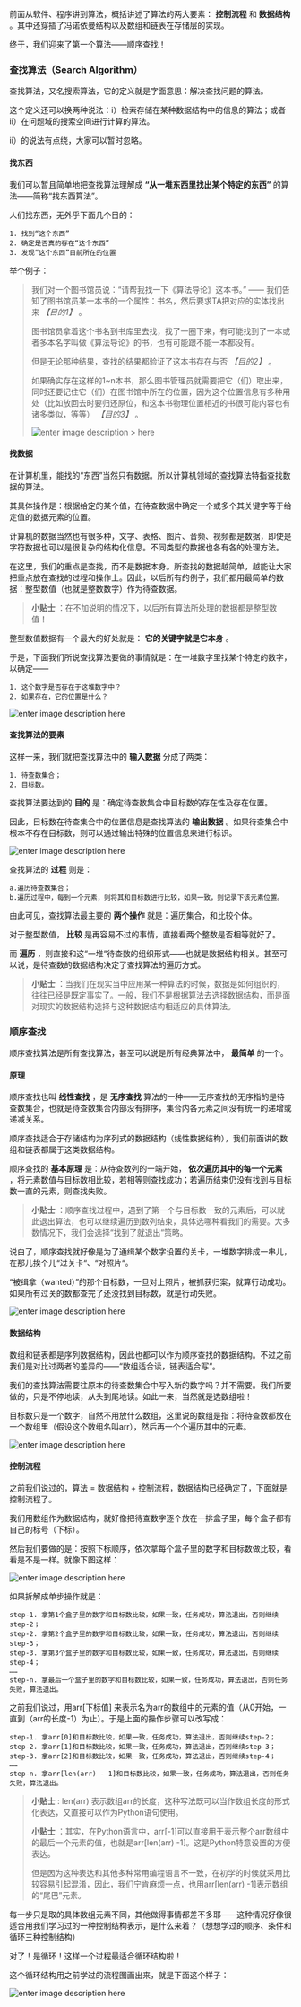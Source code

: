 前面从软件、程序讲到算法，概括讲述了算法的两大要素： **控制流程** 和 **数据结构** 。其中还穿插了冯诺依曼结构以及数组和链表在存储层的实现。

终于，我们迎来了第一个算法——顺序查找！

### 查找算法（Search Algorithm）

查找算法，又名搜索算法，它的定义就是字面意思：解决查找问题的算法。

这个定义还可以换两种说法：i）检索存储在某种数据结构中的信息的算法；或者 ii）在问题域的搜索空间进行计算的算法。

ii）的说法有点绕，大家可以暂时忽略。

#### 找东西

我们可以暂且简单地把查找算法理解成 **“从一堆东西里找出某个特定的东西”** 的算法——简称“找东西算法”。

人们找东西，无外乎下面几个目的：

    
    
    1. 找到“这个东西”
    2. 确定是否真的存在“这个东西”
    3. 发现“这个东西”目前所在的位置
    

举个例子：

> 我们对一个图书馆员说：“请帮我找一下《算法导论》这本书。” —— 我们告知了图书馆员某一本书的一个属性：书名，然后要求TA把对应的实体找出来
> _【目的1】_ 。
>
> 图书馆员拿着这个书名到书库里去找，找了一圈下来，有可能找到了一本或者多本名字叫做《算法导论》的书，也有可能跟不能一本都没有。
>
> 但是无论那种结果，查找的结果都验证了这本书存在与否 _【目的2】_ 。
>
>
> 如果确实存在这样的1~n本书，那么图书管理员就需要把它（们）取出来，同时还要记住它（们）在图书馆中所在的位置，因为这个位置信息有多种用处（比如放回去时要归还原位，和这本书物理位置相近的书很可能内容也有诸多类似，等等）
> _【目的3】_ 。
>
> ![enter image description >
> here](https://images.gitbook.cn/19921ee0-8b4d-11e9-b5ce-69c389c366b3)

#### 找数据

在计算机里，能找的“东西”当然只有数据。所以计算机领域的查找算法特指查找数据的算法。

其具体操作是：根据给定的某个值，在待查数据中确定一个或多个其关键字等于给定值的数据元素的位置。

计算机的数据当然也有很多种，文字、表格、图片、音频、视频都是数据，即使是字符数据也可以是很复杂的结构化信息。不同类型的数据也各有各的处理方法。

在这里，我们的重点是查找，而不是数据本身。所查找的数据越简单，越能让大家把重点放在查找的过程和操作上。因此，以后所有的例子，我们都用最简单的数据：整型数值（也就是整数数字）作为待查数据。

> **小贴士** ：在不加说明的情况下，以后所有算法所处理的数据都是整型数值！

整型数值数据有一个最大的好处就是： **它的关键字就是它本身** 。

于是，下面我们所说查找算法要做的事情就是：在一堆数字里找某个特定的数字，以确定——

    
    
    1. 这个数字是否存在于这堆数字中？
    2. 如果存在，它的位置是什么？
    

![enter image description
here](https://images.gitbook.cn/34ebc4c0-8b4d-11e9-b5ce-69c389c366b3)

#### 查找算法的要素

这样一来，我们就把查找算法中的 **输入数据** 分成了两类：

    
    
    1. 待查数集合；
    2. 目标数。
    

查找算法要达到的 **目的** 是：确定待查数集合中目标数的存在性及存在位置。

因此，目标数在待查集合中的位置信息是查找算法的 **输出数据** 。如果待查集合中根本不存在目标数，则可以通过输出特殊的位置信息来进行标识。

![enter image description
here](https://images.gitbook.cn/45ef63d0-8b4d-11e9-b5ce-69c389c366b3)

查找算法的 **过程** 则是：

    
    
    a.遍历待查数集合；
    b.遍历过程中，每到一个元素，则将其和目标数进行比较，如果一致，则记录下该元素位置。
    

由此可见，查找算法最主要的 **两个操作** 就是：遍历集合，和比较个体。

对于整型数值， **比较** 是再容易不过的事情，直接看两个整数是否相等就好了。

而 **遍历** ，则直接和这“一堆“待查数的组织形式——也就是数据结构相关。甚至可以说，是待查数的数据结构决定了查找算法的遍历方式。

> **小贴士**
> ：当我们在现实当中应用某一种算法的时候，数据是如何组织的，往往已经是既定事实了。一般，我们不是根据算法去选择数据结构，而是面对现实的数据结构选择与这种数据结构相适应的具体算法。

### 顺序查找

顺序查找算法是所有查找算法，甚至可以说是所有经典算法中， **最简单** 的一个。

#### 原理

顺序查找也叫 **线性查找** ，是 **无序查找**
算法的一种——无序查找的无序指的是待查数集合，也就是待查数集合内部没有排序，集合内各元素之间没有统一的递增或递减关系。

顺序查找适合于存储结构为序列式的数据结构（线性数据结构），我们前面讲的数组和链表都属于这类数据结构。

顺序查找的 **基本原理** 是：从待查数列的一端开始， **依次遍历其中的每一个元素**
，将元素数值与目标数相比较，若相等则查找成功；若遍历结束仍没有找到与目标数一直的元素，则查找失败。

> **小贴士**
> ：顺序查找过程中，遇到了第一个与目标数一致的元素后，可以就此退出算法，也可以继续遍历到数列结束，具体选哪种看我们的需要。大多数情况下，我们会选择“找到了就退出“策略。

说白了，顺序查找就好像是为了通缉某个数字设置的关卡，一堆数字排成一串儿，在那儿挨个儿“过关卡“、“对照片“。

“被缉拿（wanted）”的那个目标数，一旦对上照片，被抓获归案，就算行动成功。如果所有过关的数都查完了还没找到目标数，就是行动失败。

![enter image description
here](https://images.gitbook.cn/66a7dad0-8b4d-11e9-b5ce-69c389c366b3)

#### 数据结构

数组和链表都是序列数据结构，因此也都可以作为顺序查找的数据结构。不过之前我们是对比过两者的差异的——“数组适合读，链表适合写“。

我们的查找算法需要往原本的待查数集合中写入新的数字吗？并不需要。我们所要做的，只是不停地读，从头到尾地读。如此一来，当然就是选数组啦！

目标数只是一个数字，自然不用放什么数组，这里说的数组是指：将待查数都放在一个数组里（假设这个数组名叫arr），然后再一个个遍历其中的元素。

![enter image description
here](https://images.gitbook.cn/7bbae7a0-8b4d-11e9-abd4-3359f30b3591)

#### 控制流程

之前我们说过的，算法 = 数据结构 + 控制流程，数据结构已经确定了，下面就是控制流程了。

我们用数组作为数据结构，就好像把待查数字逐个放在一排盒子里，每个盒子都有自己的标号（下标）。

然后我们要做的是：按照下标顺序，依次拿每个盒子里的数字和目标数做比较，看看是不是一样。就像下图这样：

![enter image description
here](https://images.gitbook.cn/90765e90-8b4d-11e9-abd4-3359f30b3591)

如果拆解成单步操作就是：

    
    
    step-1. 拿第1个盒子里的数字和目标数比较，如果一致，任务成功，算法退出，否则继续step-2；
    step-2. 拿第2个盒子里的数字和目标数比较，如果一致，任务成功，算法退出，否则继续step-3；
    step-3. 拿第3个盒子里的数字和目标数比较，如果一致，任务成功，算法退出，否则继续step-4；
    ……
    step-n. 拿最后一个盒子里的数字和目标数比较，如果一致，任务成功，算法退出，否则任务失败，算法退出。
    

之前我们说过，用arr[下标值] 来表示名为arr的数组中的元素的值（从0开始，一直到（arr的长度-1）为止）。于是上面的操作步骤可以改写成：

    
    
    step-1. 拿arr[0]和目标数比较，如果一致，任务成功，算法退出，否则继续step-2；
    step-2. 拿arr[1]和目标数比较，如果一致，任务成功，算法退出，否则继续step-3；
    step-3. 拿arr[2]和目标数比较，如果一致，任务成功，算法退出，否则继续step-4；
    ……
    step-n. 拿arr[len(arr) - 1]和目标数比较，如果一致，任务成功，算法退出，否则任务失败，算法退出。
    

> **小贴士** : len(arr) 表示数组arr的长度，这种写法既可以当作数组长度的形式化表达，又直接可以作为Python语句使用。
>
> **小贴士** ：其实，在Python语言中，arr[-1]可以直接用于表示整个arr数组中的最后一个元素的值，也就是arr[len(arr)
> -1]。这是Python特意设置的方便表达。
>
> 但是因为这种表达和其他多种常用编程语言不一致，在初学的时候就采用比较容易引起混淆，因此，我们宁肯麻烦一点，也用arr[len(arr)
> -1]表示数组的“尾巴”元素。

每一步只是取的具体数组元素不同，其他做得事情都差不多耶——这种情况好像很适合用我们学习过的一种控制结构表示，是什么来着？（想想学过的顺序、条件和循环三种控制结构）

对了！是循环！这样一个过程最适合循环结构啦！

这个循环结构用之前学过的流程图画出来，就是下面这个样子：

![enter image description
here](https://images.gitbook.cn/a4189d50-8b4d-11e9-b38f-03c8201e19f7)

